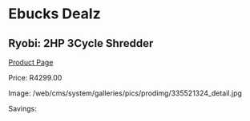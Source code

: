 
# Ebucks Dealz
## Ryobi: 2HP 3Cycle Shredder
[Product Page](https://www.ebucks.com/web/shop/productSelected.do?prodId=335521324&catId=717342768)

Price: R4299.00

Image: /web/cms/system/galleries/pics/prodimg/335521324_detail.jpg

Savings: 


	